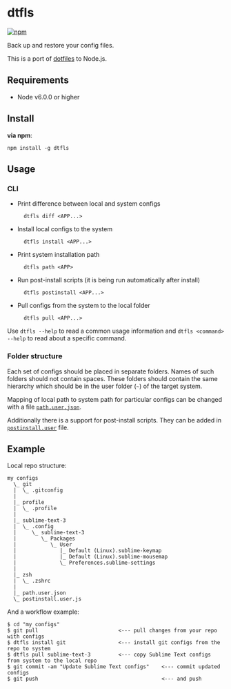 # dtfls

[![npm](https://img.shields.io/npm/v/dtfls.svg)](https://www.npmjs.com/package/dtfls)

Back up and restore your config files.

This is a port of [dotfiles](https://github.com/phts/dotfiles) to Node.js.

## Requirements

* Node v6.0.0 or higher

## Install

**via npm**:

```
npm install -g dtfls
```

## Usage

### CLI

* Print difference between local and system configs

        dtfls diff <APP...>

* Install local configs to the system

        dtfls install <APP...>

* Print system installation path

        dtfls path <APP>

* Run post-install scripts (it is being run automatically after install)

        dtfls postinstall <APP...>

* Pull configs from the system to the local folder

        dtfls pull <APP...>

Use `dtfls --help` to read a common usage information and
`dtfls <command> --help` to read about a specific command.

### Folder structure

Each set of configs should be placed in separate folders.
Names of such folders should not contain spaces.
These folders should contain the same hierarchy which should be
in the user folder (`~`) of the target system.

Mapping of local path to system path for particular configs can be changed
with a file [`path.user.json`](https://github.com/phts/dtfls/blob/master/examples/path.user.json.example).

Additionally there is a support for post-install scripts. They can be
added in [`postinstall.user`](https://github.com/phts/dtfls/blob/master/examples/postinstall.user.example) file.

## Example

Local repo structure:

    my configs
      \_ git
      |  \_ .gitconfig
      |
      |_ profile
      |  \_ .profile
      |
      |_ sublime-text-3
      |  \_ .config
      |     \_ sublime-text-3
      |        \_ Packages
      |           \_ User
      |              |_ Default (Linux).sublime-keymap
      |              |_ Default (Linux).sublime-mousemap
      |              \_ Preferences.sublime-settings
      |
      |_ zsh
      |  \_ .zshrc
      |
      |_ path.user.json
      \_ postinstall.user.js

And a workflow example:

    $ cd "my configs"
    $ git pull                          <--- pull changes from your repo with configs
    $ dtfls install git                 <--- install git configs from the repo to system
    $ dtfls pull sublime-text-3         <--- copy Sublime Text configs from system to the local repo
    $ git commit -am "Update Sublime Text configs"    <--- commit updated configs
    $ git push                                        <--- and push
